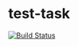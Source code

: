 # test-task
 [![Build Status](https://travis-ci.org/ravskii-pavel/test-task.svg?branch=master)](https://travis-ci.org/ravskii-pavel/test-task/builds/265969607)